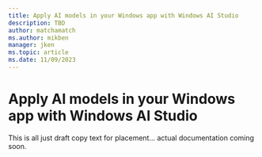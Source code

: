 ```yaml
---
title: Apply AI models in your Windows app with Windows AI Studio
description: TBD
author: matchamatch 
ms.author: mikben
manager: jken
ms.topic: article
ms.date: 11/09/2023
---
```


# Apply AI models in your Windows app with Windows AI Studio

This is all just draft copy text for placement... actual documentation coming soon.